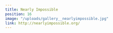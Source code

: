 ```yaml
---
title: Nearly Impossible
position: 16
image: "/uploads/gallery__nearlyimpossible.jpg"
link: http://nearlyimpossible.org/
---
```


